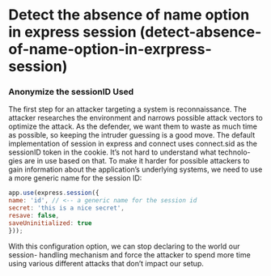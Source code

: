 # Detect the absence of name option in express session (detect-absence-of-name-option-in-exrpress-session)

### Anonymize the sessionID Used
The first step for an attacker targeting a system is reconnaissance. The
attacker researches the environment and narrows possible attack vectors to
optimize the attack. As the defender, we want them to waste as much time
as possible, so keeping the intruder guessing is a good move.
The default implementation of session in express and connect uses connect.sid as
the sessionID token in the cookie. It’s not hard to understand what technolo-
gies are in use based on that. To make it harder for possible attackers to gain
information about the application’s underlying systems, we need to use a more generic name for the session ID:

```js
app.use(express.session({
name: 'id', // <-- a generic name for the session id
secret: 'this is a nice secret',
resave: false,
saveUninitialized: true
}));
```
With this configuration option, we can stop declaring to the world our session-
handling mechanism and force the attacker to spend more time using various
different attacks that don’t impact our setup.

